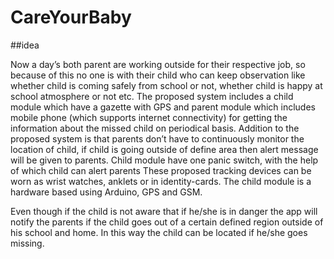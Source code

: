 # CareYourBaby

##idea

Now a day’s both parent are working outside for their respective job, so because of this no one is with their child who can keep observation like whether child is coming safely from school or not, whether child is happy at school atmosphere or not etc. The proposed system includes a child module which have a gazette with GPS and parent module which includes mobile phone (which supports internet connectivity) for getting the information about the missed child on periodical basis. Addition to the proposed system is that parents don’t have to continuously monitor the location of child, if child is going outside of define area then alert message will be given to parents. Child module have one panic switch, with the help of which child can alert parents These proposed tracking devices can be worn as wrist watches, anklets or in identity-cards. The child module is a hardware based using Arduino, GPS and GSM. 
 
Even though if the child is not aware that if he/she is in danger the app will notify the parents if the child goes out of a certain defined region outside of his school and home. In this way the child can be located if he/she goes missing. 
